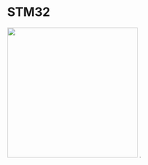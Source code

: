 # STM32
<img src="https://user-images.githubusercontent.com/115202113/270202392-adbbe8d8-02a7-4de2-bf74-98f52800be20.jpg" height="300"/>
.
